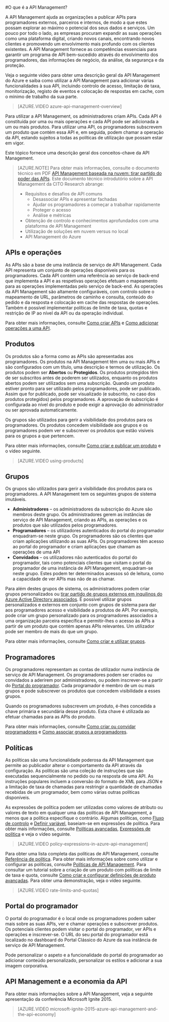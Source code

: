<properties 
    pageTitle="Conceitos-chave da API Management" 
    description="Saiba mais sobre APIs, produtos, funções, grupos e outros conceitos-chave da API Management." 
    services="api-management" 
    documentationCenter="" 
    authors="steved0x" 
    manager="erikre" 
    editor=""/>

<tags 
    ms.service="api-management" 
    ms.workload="mobile" 
    ms.tgt_pltfrm="na" 
    ms.devlang="na" 
    ms.topic="hero-article" 
    ms.date="05/24/2016" 
    ms.author="sdanie"/>

#O que é a API Management?

A API Management ajuda as organizações a publicar APIs para programadores externos, parceiros e internos, de modo a que estes possam explorar ao máximo o potencial dos seus dados e serviços. Um pouco por todo o lado, as empresas procuram expandir as suas operações como uma plataforma digital, criando novos canais, encontrando novos clientes e promovendo um envolvimento mais profundo com os clientes existentes. A API Management fornece as competências essenciais para garantir um programa de API bem-sucedido através do envolvimento dos programadores, das informações de negócio, da análise, da segurança e da proteção.

Veja o seguinte vídeo para obter uma descrição geral da API Management do Azure e saiba como utilizar a API Management para adicionar várias funcionalidades à sua API, incluindo controlo de acesso, limitação de taxa, monitorização, registo de eventos e colocação de respostas em cache, com o mínimo de trabalho da sua parte.

> [AZURE.VIDEO azure-api-management-overview]

Para utilizar a API Management, os administradores criam APIs. Cada API é constituída por uma ou mais operações e cada API pode ser adicionada a um ou mais produtos. Para utilizar uma API, os programadores subscrevem um produto que contém essa API e, em seguida, podem chamar a operação da API, estando sujeitos a todas as políticas de utilização que possam estar em vigor.

Este tópico fornece uma descrição geral dos conceitos-chave da API Management.

>[AZURE.NOTE] Para obter mais informações, consulte o documento técnico em PDF [API Management baseada na nuvem: tirar partido do poder das APIs](http://j.mp/ms-apim-whitepaper). Este documento técnico introdutório sobre a API Management da CITO Research abrange: 
>
> - Requisitos e desafios de API comuns
>     - Desassociar APIs e apresentar fachadas
>     - Ajudar os programadores a começar a trabalhar rapidamente
>     - Proteger o acesso
>     - Análise e métricas
> - Obtenção de controlo e conhecimentos aprofundados com uma plataforma de API Management
> - Utilização de soluções em nuvem versus no local
> - API Management do Azure

## <a name="apis"> </a>APIs e operações

As APIs são a base de uma instância de serviço de API Management. Cada API representa um conjunto de operações disponíveis para os programadores. Cada API contém uma referência ao serviço de back-end que implementa a API e as respetivas operações efetuam o mapeamento para as operações implementadas pelo serviço de back-end. As operações da API Management são altamente configuráveis, com controlo sobre o mapeamento de URL, parâmetros de caminho e consulta, conteúdo do pedido e da resposta e colocação em cache das respostas de operações. Também é possível implementar políticas de limite de taxa, quotas e restrição de IP ao nível da API ou da operação individual.

Para obter mais informações, consulte [Como criar APIs][] e [Como adicionar operações a uma API][].


## <a name="products"> </a> Produtos

Os produtos são a forma como as APIs são apresentadas aos programadores. Os produtos na API Management têm uma ou mais APIs e são configurados com um título, uma descrição e termos de utilização. Os produtos podem ser **Abertos** ou **Protegidos**. Os produtos protegidos têm de ser subscritos antes de poderem ser utilizados, enquanto os produtos abertos podem ser utilizados sem uma subscrição. Quando um produto estiver pronto para ser utilizado pelos programadores, pode ser publicado. Assim que for publicado, pode ser visualizado (e subscrito, no caso dos produtos protegidos) pelos programadores. A aprovação de subscrição é configurada ao nível do produto e pode exigir a aprovação do administrador ou ser aprovada automaticamente.

Os grupos são utilizados para gerir a visibilidade dos produtos para os programadores. Os produtos concedem visibilidade aos grupos e os programadores podem ver e subscrever os produtos que estão visíveis para os grupos a que pertencem. 

Para obter mais informações, consulte [Como criar e publicar um produto][] e o vídeo seguinte.

> [AZURE.VIDEO using-products]

## <a name="groups"> </a> Grupos

Os grupos são utilizados para gerir a visibilidade dos produtos para os programadores. A API Management tem os seguintes grupos de sistema imutáveis.

-   **Administradores** – os administradores da subscrição do Azure são membros deste grupo. Os administradores gerem as instâncias de serviço de API Management, criando as APIs, as operações e os produtos que são utilizados pelos programadores.
-   **Programadores** – os utilizadores autenticados do portal do programador enquadram-se neste grupo. Os programadores são os clientes que criam aplicações utilizando as suas APIs. Os programadores têm acesso ao portal do programador e criam aplicações que chamam as operações de uma API
-   **Convidados** – os utilizadores não autenticados do portal do programador, tais como potenciais clientes que visitam o portal do programador de uma instância de API Management, enquadram-se neste grupo. Estes podem ter determinados acessos só de leitura, como a capacidade de ver APIs mas não de as chamar.

Para além destes grupos de sistema, os administradores podem criar grupos personalizados ou [tirar partido de grupos externos em inquilinos do Azure Active Directory associados](api-management-howto-aad.md#how-to-add-an-external-azure-active-directory-group). É possível utilizar grupos personalizados e externos em conjunto com grupos de sistema para dar aos programadores acesso e visibilidade a produtos de API. Por exemplo, pode criar um grupo personalizado para os programadores associados a uma organização parceira específica e permitir-lhes o acesso às APIs a partir de um produto que contém apenas APIs relevantes. Um utilizador pode ser membro de mais do que um grupo.

Para obter mais informações, consulte [Como criar e utilizar grupos][].

## <a name="developers"> </a> Programadores

Os programadores representam as contas de utilizador numa instância de serviço de API Management. Os programadores podem ser criados ou convidados a aderirem por administradores, ou podem inscrever-se a partir do [Portal do programador][]. Cada programador é membro de um ou mais grupos e pode subscrever os produtos que concedem visibilidade a esses grupos.

Quando os programadores subscrevem um produto, é-lhes concedida a chave primária e secundária desse produto. Esta chave é utilizada ao efetuar chamadas para as APIs do produto.

Para obter mais informações, consulte [Como criar ou convidar programadores][] e [Como associar grupos a programadores][].

## <a name="policies"> </a> Políticas

As políticas são uma funcionalidade poderosa da API Management que permite ao publicador alterar o comportamento da API através da configuração. As políticas são uma coleção de instruções que são executadas sequencialmente no pedido ou na resposta de uma API. As instruções populares incluem a conversão do formato de XML para JSON e a limitação de taxa de chamadas para restringir a quantidade de chamadas recebidas de um programador, bem como várias outras políticas disponíveis.

As expressões de política podem ser utilizadas como valores de atributo ou valores de texto em qualquer uma das políticas de API Management, a menos que a política especifique o contrário. Algumas políticas, como [Fluxo de controlo](https://msdn.microsoft.com/library/azure/dn894085.aspx#choose) e [Definir variável](https://msdn.microsoft.com/library/azure/dn894085.aspx#set-variable), baseiam-se em expressões de política. Para obter mais informações, consulte [Políticas avançadas](https://msdn.microsoft.com/library/azure/dn894085.aspx#AdvancedPolicies), [Expressões de política](https://msdn.microsoft.com/library/azure/dn910913.aspx) e veja o vídeo seguinte.

> [AZURE.VIDEO policy-expressions-in-azure-api-management]

Para obter uma lista completa das políticas de API Management, consulte [Referência de política][]. Para obter mais informações sobre como utilizar e configurar as políticas, consulte [Políticas de API Management][]. Para consultar um tutorial sobre a criação de um produto com políticas de limite de taxa e quota, consulte [Como criar e configurar definições de produto avançadas][]. Para obter uma demonstração, veja o vídeo seguinte.

> [AZURE.VIDEO rate-limits-and-quotas]

## <a name="developer-portal"> </a> Portal do programador

O portal do programador é o local onde os programadores podem saber mais sobre as suas APIs, ver e chamar operações e subscrever produtos. Os potenciais clientes podem visitar o portal do programador, ver APIs e operações e inscrever-se. O URL do seu portal do programador está localizado no dashboard do Portal Clássico do Azure da sua instância de serviço de API Management.

Pode personalizar o aspeto e a funcionalidade do portal do programador ao adicionar conteúdo personalizado, personalizar os estilos e adicionar a sua imagem corporativa.

## API Management e a economia da API

Para obter mais informações sobre a API Management, veja a seguinte apresentação da conferência Microsoft Ignite 2015.

> [AZURE.VIDEO microsoft-ignite-2015-azure-api-management-and-the-api-economy]

[APIs e operações]: #apis
[Produtos]: #products
[Grupos]: #groups
[Programadores]: #developers
[Políticas]: #policies
[Portal do programador]: #developer-portal

[Como criar APIs]: api-management-howto-create-apis.md
[Como adicionar operações a uma API]: api-management-howto-add-operations.md
[Como criar e publicar um produto]: api-management-howto-add-products.md
[Como criar e utilizar grupos]: api-management-howto-create-groups.md
[Como associar grupos a programadores]: api-management-howto-create-groups.md#associate-group-developer
[Como criar e configurar definições de produto avançadas]: api-management-howto-product-with-rules.md
[Como criar ou convidar programadores]: api-management-howto-create-or-invite-developers.md
[Referência de política]: api-management-policy-reference.md
[Políticas de API Management]: api-management-howto-policies.md
[Criar uma instância de serviço de API Management]: api-management-get-started.md#create-service-instance



 



<!--HONumber=Jun16_HO2-->


